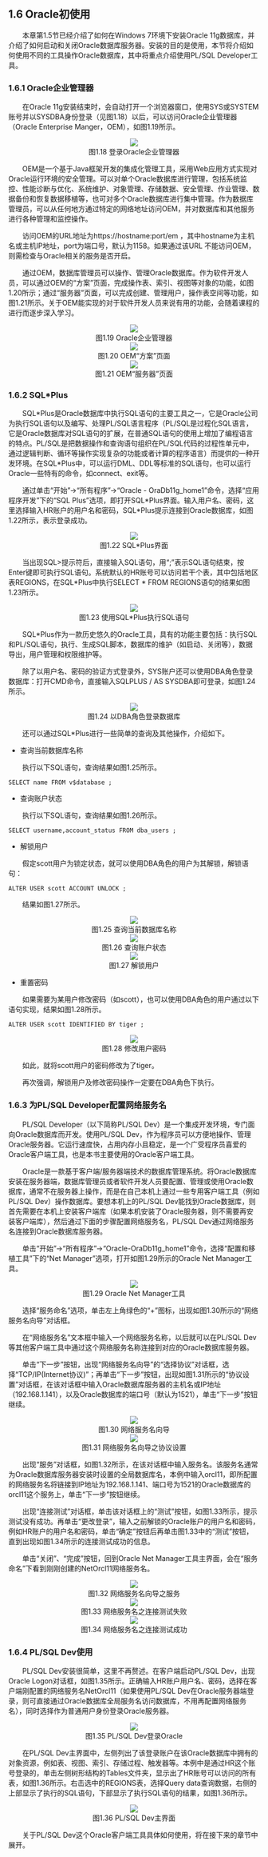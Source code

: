 ## 1.6  Oracle初使用
 

&emsp;&emsp;本章第1.5节已经介绍了如何在Windows 7环境下安装Oracle 11g数据库，并介绍了如何启动和关闭Oracle数据库服务器。安装的目的是使用，本节将介绍如何使用不同的工具操作Oracle数据库，其中将重点介绍使用PL/SQL Developer工具。

### 1.6.1  Oracle企业管理器  

&emsp;&emsp;在Oracle 11g安装结束时，会自动打开一个浏览器窗口，使用SYS或SYSTEM账号并以SYSDBA身份登录（见图1.18）以后，可以访问Oracle企业管理器（Oracle Enterprise Manger，OEM），如图1.19所示。



<center><img src="https://labfile.oss.aliyuncs.com/library/oracle_textbook/img/d1z/tu1.18.png" /></center>  
<center>图1.18  登录Oracle企业管理器</center>  


&emsp;&emsp;OEM是一个基于Java框架开发的集成化管理工具，采用Web应用方式实现对Oracle运行环境的安全管理。可以对单个Oracle数据库进行管理，包括系统监控、性能诊断与优化、系统维护、对象管理、存储数据、安全管理、作业管理、数据备份和恢复数据移植等，也可对多个Oracle数据库进行集中管理。作为数据库管理员，可以从任何地方通过特定的网络地址访问OEM，并对数据库和其他服务进行各种管理和监控操作。

&emsp;&emsp;访问OEM的URL地址为https://hostname:port/em ，其中hostname为主机名或主机IP地址，port为端口号，默认为1158。如果通过该URL 不能访问OEM，则需检查与Oracle相关的服务是否开启。

&emsp;&emsp;通过OEM，数据库管理员可以操作、管理Oracle数据库。作为软件开发人员，可以通过OEM的“方案”页面，完成操作表、索引、视图等对象的功能，如图1.20所示；通过“服务器”页面，可以完成创建、管理用户，操作表空间等功能，如图1.21所示。关于OEM能实现的对于软件开发人员来说有用的功能，会随着课程的进行而逐步深入学习。

 



<center><img src="https://labfile.oss.aliyuncs.com/library/oracle_textbook/img/d1z/tu1.19.png" /></center>  
<center>图1.19  Oracle企业管理器</center>  


<center><img src="https://labfile.oss.aliyuncs.com/library/oracle_textbook/img/d1z/tu1.20.png" /></center>  
<center>图1.20  OEM“方案”页面</center>  


<center><img src="https://labfile.oss.aliyuncs.com/library/oracle_textbook/img/d1z/tu1.21.png" /></center>  
<center>图1.21  OEM“服务器”页面</center>  


### 1.6.2  SQL*Plus  

&emsp;&emsp;SQL\*Plus是Oracle数据库中执行SQL语句的主要工具之一，它是Oracle公司为执行SQL语句以及编写、处理PL/SQL语言程序（PL/SQL是过程化SQL语言，它是Oracle数据库对SQL语句的扩展，在普通SQL语句的使用上增加了编程语言的特点。PL/SQL是把数据操作和查询语句组织在PL/SQL代码的过程性单元中，通过逻辑判断、循环等操作实现复杂的功能或者计算的程序语言）而提供的一种开发环境。在SQL\*Plus中，可以运行DML、DDL等标准的SQL语句，也可以运行Oracle一些特有的命令，如connect、exit等。

&emsp;&emsp;通过单击“开始”→“所有程序”→“Oracle - OraDb11g_home1”命令，选择“应用程序开发”下的“SQL Plus”选项，即打开SQL\*Plus界面。输入用户名、密码，这里选择输入HR账户的用户名和密码，SQL*Plus提示连接到Oracle数据库，如图1.22所示，表示登录成功。



<center><img src="https://labfile.oss.aliyuncs.com/library/oracle_textbook/img/d1z/tu1.22.png" /></center>  
<center>图1.22  SQL*Plus界面</center>  


&emsp;&emsp;当出现SQL>提示符后，直接输入SQL语句，用“;”表示SQL语句结束，按Enter键即可执行SQL语句。系统默认的HR账号可以访问若干个表，其中包括地区表REGIONS，在SQL*Plus中执行SELECT * FROM REGIONS语句的结果如图1.23所示。


<center><img src="https://labfile.oss.aliyuncs.com/library/oracle_textbook/img/d1z/tu1.23.png" /></center>  
<center>图1.23  使用SQL*Plus执行SQL语句</center>  


&emsp;&emsp;SQL\*Plus作为一款历史悠久的Oracle工具，具有的功能主要包括：执行SQL和PL/SQL语句，执行、生成SQL脚本，数据库的维护（如启动、关闭等），数据导出，用户管理和权限维护等。

&emsp;&emsp;除了以用户名、密码的验证方式登录外，SYS账户还可以使用DBA角色登录数据库：打开CMD命令，直接输入SQLPLUS / AS SYSDBA即可登录，如图1.24所示。



<center><img src="https://labfile.oss.aliyuncs.com/library/oracle_textbook/img/d1z/tu1.24.png" /></center>  
<center>图1.24  以DBA角色登录数据库</center>  


&emsp;&emsp;还可以通过SQL*Plus进行一些简单的查询及其他操作，介绍如下。

- 查询当前数据库名称

&emsp;&emsp;执行以下SQL语句，查询结果如图1.25所示。


```
SELECT name FROM v$database ;
```


- 查询账户状态

&emsp;&emsp;执行以下SQL语句，查询结果如图1.26所示。


```
SELECT username,account_status FROM dba_users ;
```





- 解锁用户

&emsp;&emsp;假定scott用户为锁定状态，就可以使用DBA角色的用户为其解锁，解锁语句：


```
ALTER USER scott ACCOUNT UNLOCK ;
```


&emsp;&emsp;结果如图1.27所示。



<center><img src="https://labfile.oss.aliyuncs.com/library/oracle_textbook/img/d1z/tu1.25.png" /></center>  
<center>图1.25  查询当前数据库名称</center>  


<center><img src="https://labfile.oss.aliyuncs.com/library/oracle_textbook/img/d1z/tu1.26.png" /></center>  
<center>图1.26  查询账户状态</center>  


<center><img src="https://labfile.oss.aliyuncs.com/library/oracle_textbook/img/d1z/tu1.27.png" /></center>  
<center>图1.27  解锁用户</center>  


- 重置密码

&emsp;&emsp;如果需要为某用户修改密码（如scott），也可以使用DBA角色的用户通过以下语句实现，结果如图1.28所示。


```
ALTER USER scott IDENTIFIED BY tiger ;
```



<center><img src="https://labfile.oss.aliyuncs.com/library/oracle_textbook/img/d1z/tu1.28.png" /></center>  
<center>图1.28  修改用户密码</center>  


&emsp;&emsp;如此，就将scott用户的密码修改为了tiger。

&emsp;&emsp;再次强调，解锁用户及修改密码操作一定要在DBA角色下执行。

### 1.6.3  为PL/SQL Developer配置网络服务名  

&emsp;&emsp;PL/SQL Developer（以下简称PL/SQL Dev）是一个集成开发环境，专门面向Oracle数据库而开发。使用PL/SQL Dev，作为程序员可以方便地操作、管理Oracle服务器。它运行速度快，占用内存小且稳定，是一个广受程序员喜爱的Oracle客户端工具，也是本书主要使用的Oracle客户端工具。

&emsp;&emsp;Oracle是一款基于客户端/服务器端技术的数据库管理系统。将Oracle数据库安装在服务器端，数据库管理员或者软件开发人员要配置、管理或使用Oracle数据库，通常不在服务器上操作，而是在自己本机上通过一些专用客户端工具（例如PL/SQL Dev）操作数据库。要想本机上的PL/SQL Dev能找到Oracle数据库，则首先需要在本机上安装客户端库（如果本机安装了Oracle服务器，则不需要再安装客户端库），然后通过下面的步骤配置网络服务名，PL/SQL Dev通过网络服务名连接到Oracle数据库服务器。

&emsp;&emsp;单击“开始”→“所有程序”→“Oracle-OraDb11g_home1”命令，选择“配置和移植工具”下的“Net Manager”选项，打开如图1.29所示的Oracle Net Manager工具。



<center><img src="https://labfile.oss.aliyuncs.com/library/oracle_textbook/img/d1z/tu1.29.png" /></center>  
<center>图1.29  Oracle Net Manager工具</center>  


&emsp;&emsp;选择“服务命名”选项，单击左上角绿色的“+”图标，出现如图1.30所示的“网络服务名向导”对话框。

&emsp;&emsp;在“网络服务名”文本框中输入一个网络服务名称，以后就可以在PL/SQL Dev等其他客户端工具中通过这个网络服务名称连接到对应的Oracle数据库服务器。

&emsp;&emsp;单击“下一步”按钮，出现“网络服务名向导”的“选择协议”对话框，选择“TCP/IP(Internet协议)”；再单击“下一步”按钮，出现如图1.31所示的“协议设置”对话框，在该对话框中输入Oracle数据库服务器的主机名或IP地址（192.168.1.141），以及Oracle数据库的端口号（默认为1521），单击“下一步”按钮继续。



<center><img src="https://labfile.oss.aliyuncs.com/library/oracle_textbook/img/d1z/tu1.30.png" /></center>  
<center>图1.30  网络服务名向导</center>  


<center><img src="https://labfile.oss.aliyuncs.com/library/oracle_textbook/img/d1z/tu1.31.png" /></center>  
<center>图1.31  网络服务名向导之协议设置</center>  


&emsp;&emsp;出现“服务”对话框，如图1.32所示，在该对话框中输入服务名。该服务名通常为Oracle数据库服务器安装时设置的全局数据库名，本例中输入orcl11，即所配置的网络服务名将链接到IP地址为192.168.1.141、端口号为1521的Oracle数据库的orcl11这个服务上，单击“下一步”按钮继续。

&emsp;&emsp;出现“连接测试”对话框，单击该对话框上的“测试”按钮，如图1.33所示，提示测试没有成功。再单击“更改登录”，输入之前解锁的Oracle账户的用户名和密码，例如HR账户的用户名和密码，单击“确定”按钮后再单击图1.33中的“测试”按钮，直到出现如图1.34所示的连接测试成功的信息。

&emsp;&emsp;单击“关闭”、“完成”按钮，回到Oracle Net Manager工具主界面，会在“服务命名”下看到刚刚创建的NetOrcl11网络服务名。



<center><img src="https://labfile.oss.aliyuncs.com/library/oracle_textbook/img/d1z/tu1.32.png" /></center>  
<center>图1.32  网络服务名向导之服务</center>  


<center><img src="https://labfile.oss.aliyuncs.com/library/oracle_textbook/img/d1z/tu1.33.png" /></center>  
<center>图1.33  网络服务名之连接测试失败</center>  


<center><img src="https://labfile.oss.aliyuncs.com/library/oracle_textbook/img/d1z/tu1.34.png" /></center>  
<center>图1.34  网络服务名之连接测试成功</center>  


### 1.6.4  PL/SQL Dev使用  

&emsp;&emsp;PL/SQL Dev安装很简单，这里不再赘述。在客户端启动PL/SQL Dev，出现Oracle Logon对话框，如图1.35所示。正确输入HR账户用户名、密码，选择在客户端刚配置的网络服务名NetOrcl11（如果使用PL/SQL Dev在Oracle服务器端登录，则可直接通过Oracle数据库全局服务名访问数据库，不用再配置网络服务名），同时选择作为普通用户身份登录Oracle服务器。



<center><img src="https://labfile.oss.aliyuncs.com/library/oracle_textbook/img/d1z/tu1.35.png" /></center>  
<center>图1.35  PL/SQL Dev登录Oracle</center>  


&emsp;&emsp;在PL/SQL Dev主界面中，左侧列出了该登录账户在该Oracle数据库中拥有的对象资源，例如表、视图、索引、存储过程、触发器等。本例中是通过HR这个账号登录的，单击左侧树形结构的Tables文件夹，显示出了HR账号可以访问的所有表，如图1.36所示。右击选中的REGIONS表，选择Query data查询数据，右侧的上部显示了执行的SQL语句，下部显示了执行SQL语句的结果，如图1.36所示。



<center><img src="https://labfile.oss.aliyuncs.com/library/oracle_textbook/img/d1z/tu1.36.png" /></center>  
<center>图1.36  PL/SQL Dev主界面</center>  


&emsp;&emsp;关于PL/SQL Dev这个Oracle客户端工具具体如何使用，将在接下来的章节中展开。



